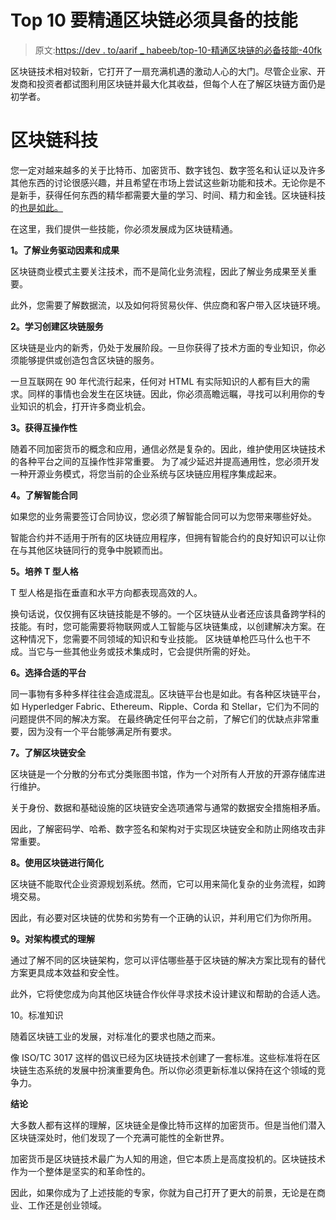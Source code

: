 # Top 10 要精通区块链必须具备的技能

> 原文:[https://dev . to/aarif _ habeeb/top-10-精通区块链的必备技能-40fk](https://dev.to/aarif_habeeb/top-10-must-have-skills-to-be-blockchain-proficient-40fk)

区块链技术相对较新，它打开了一扇充满机遇的激动人心的大门。尽管企业家、开发商和投资者都试图利用区块链并最大化其收益，但每个人在了解区块链方面仍是初学者。

# 区块链科技

您一定对越来越多的关于比特币、加密货币、数字钱包、数字签名和认证以及许多其他东西的讨论很感兴趣，并且希望在市场上尝试这些新功能和技术。无论你是不是新手，获得任何东西的精华都需要大量的学习、时间、精力和金钱。区块链科技的[也是如此。](https://www.wedigtech.com/blog/how-blockchain-tech-can-stop-future-nirav-modis/)

在这里，我们提供一些技能，你必须发展成为区块链精通。

**1。了解业务驱动因素和成果**

区块链商业模式主要关注技术，而不是简化业务流程，因此了解业务成果至关重要。

此外，您需要了解数据流，以及如何将贸易伙伴、供应商和客户带入区块链环境。

**2。学习创建区块链服务**

区块链是业内的新秀，仍处于发展阶段。一旦你获得了技术方面的专业知识，你必须能够提供或创造包含区块链的服务。

一旦互联网在 90 年代流行起来，任何对 HTML 有实际知识的人都有巨大的需求。同样的事情也会发生在区块链。因此，你必须高瞻远瞩，寻找可以利用你的专业知识的机会，打开许多商业机会。

**3。获得互操作性**

随着不同加密货币的概念和应用，通信必然是复杂的。因此，维护使用区块链技术的各种平台之间的互操作性非常重要。
为了减少延迟并提高通用性，您必须开发一种开源业务模式，将您当前的企业系统与区块链应用程序集成起来。

**4。了解智能合同**

如果您的业务需要签订合同协议，您必须了解智能合同可以为您带来哪些好处。

智能合约并不适用于所有的区块链应用程序，但拥有智能合约的良好知识可以让你在与其他区块链同行的竞争中脱颖而出。

**5。培养 T 型人格**

T 型人格是指在垂直和水平方向都表现高效的人。

换句话说，仅仅拥有区块链技能是不够的。一个区块链从业者还应该具备跨学科的技能。有时，您可能需要将物联网或人工智能与区块链集成，以创建解决方案。在这种情况下，您需要不同领域的知识和专业技能。
区块链单枪匹马什么也干不成。当它与一些其他业务或技术集成时，它会提供所需的好处。

**6。选择合适的平台**

同一事物有多种多样往往会造成混乱。区块链平台也是如此。有各种区块链平台，如 Hyperledger Fabric、Ethereum、Ripple、Corda 和 Stellar，它们为不同的问题提供不同的解决方案。
在最终确定任何平台之前，了解它们的优缺点非常重要，因为没有一个平台能够满足所有要求。

**7。了解区块链安全**

区块链是一个分散的分布式分类账图书馆，作为一个对所有人开放的开源存储库进行维护。

关于身份、数据和基础设施的区块链安全选项通常与通常的数据安全措施相矛盾。

因此，了解密码学、哈希、数字签名和架构对于实现区块链安全和防止网络攻击非常重要。

**8。使用区块链进行简化**

区块链不能取代企业资源规划系统。然而，它可以用来简化复杂的业务流程，如跨境交易。

因此，有必要对区块链的优势和劣势有一个正确的认识，并利用它们为你所用。

**9。对架构模式的理解**

通过了解不同的区块链架构，您可以评估哪些基于区块链的解决方案比现有的替代方案更具成本效益和安全性。

此外，它将使您成为向其他区块链合作伙伴寻求技术设计建议和帮助的合适人选。

10。标准知识

随着区块链工业的发展，对标准化的要求也随之而来。

像 ISO/TC 3017 这样的倡议已经为区块链技术创建了一套标准。这些标准将在区块链生态系统的发展中扮演重要角色。所以你必须更新标准以保持在这个领域的竞争力。

**结论**

大多数人都有这样的理解，区块链全是像比特币这样的加密货币。但是当他们潜入区块链深处时，他们发现了一个充满可能性的全新世界。

加密货币是区块链技术最广为人知的用途，但它本质上是高度投机的。区块链技术作为一个整体是坚实的和革命性的。

因此，如果你成为了上述技能的专家，你就为自己打开了更大的前景，无论是在商业、工作还是创业领域。